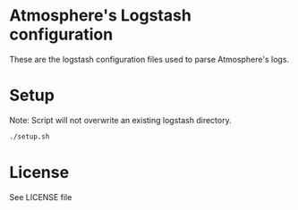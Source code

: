 Atmosphere's Logstash configuration
===================================
These are the logstash configuration files used to parse Atmosphere's logs.

# Setup
Note: Script will not overwrite an existing logstash directory.

```bash
./setup.sh
```

# License
See LICENSE file

